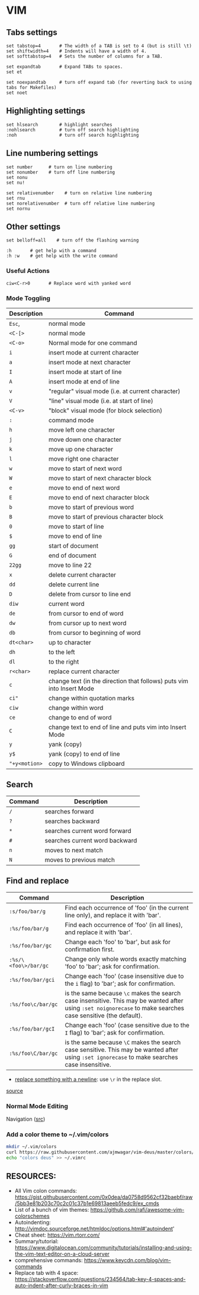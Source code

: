 # VIM

## Tabs settings
```
set tabstop=4       # The width of a TAB is set to 4 (but is still \t)
set shiftwidth=4    # Indents will have a width of 4.
set softtabstop=4   # Sets the number of columns for a TAB.

set expandtab       # Expand TABs to spaces.
set et

set noexpandtab     # turn off expand tab (for reverting back to using tabs for Makefiles)
set noet
```

## Highlighting settings
```
set hlsearch        # highlight searches
:nohlsearch         # turn off search highlighting
:noh                # turn off search highlighting
```

## Line numbering settings
```
set number      # turn on line numbering
set nonumber    # turn off line numbering
set nonu
set nu!

set relativenumber    # turn on relative line numbering
set rnu
set norelativenumber  # turn off relative line numbering
set nornu
```

## Other settings
```
set belloff=all    # turn off the flashing warning

:h       # get help with a command
:h :w    # get help with the write command
```

### Useful Actions
```
ciw<C-r>0       # Replace word with yanked word
```

### Mode Toggling

Description   | Command
---           | ---
`Esc`,        | normal mode
`<C-[>`       | normal mode
`<C-o>`       | Normal mode for one command
`i`           | insert mode at current character
`a`           | insert mode at next character
`I`           | insert mode at start of line
`A`           | insert mode at end of line
`v`           | "regular" visual mode (i.e. at current character)
`V`           | "line" visual mode (i.e. at start of line)
`<C-v>`       | "block" visual mode  (for block selection)
`:`           | command mode
`h`           | move left one character
`j`           | move down one character
`k`           | move up one character
`l`           | move right one character
`w`           | move to start of next word
`W`           | move to start of next character block
`e`           | move to end of next word
`E`           | move to end of next character block
`b`           | move to start of previous word
`B`           | move to start of previous character block
`0`           | move to start of line
`$`           | move to end of line
`gg`          | start of document
`G`           | end of document
`22gg`        | move to line 22
`x`           | delete current character
`dd`          | delete current line
`D`           | delete from cursor to line end
`diw`         | current word
`de`          | from cursor to end of word
`dw`          | from cursor up to next word
`db`          | from cursor to beginning of word
`dt<char>`    | up to character
`dh`          | to the left
`dl`          | to the right
`r<char>`     | replace current character
`c`           | change text (in the direction that follows) puts vim into Insert Mode
`ci"`         | change within quotation marks
`ciw`         | change within word
`ce`          | change to end of word
`C`           | change text to end of line and puts vim into Insert Mode
`y`           | yank (copy)
`y$`          | yank (copy) to end of line
`"+y<motion>` | copy to Windows clipboard

## Search

Command | Description
---     | ---
`/`     | searches forward
`?`     | searches backward
`*`     | searches current word forward
`#`     | searches current word backward
`n`     | moves to next match
`N`     | moves to previous match

## Find and replace

Command              | Description
---                  | ---
`:s/foo/bar/g`       | Find each occurrence of 'foo' (in the current line only), and replace it with 'bar'.
`:%s/foo/bar/g`      | Find each occurrence of 'foo' (in all lines), and replace it with 'bar'.
`:%s/foo/bar/gc`     | Change each 'foo' to 'bar', but ask for confirmation first.
`:%s/\<foo\>/bar/gc` | Change only whole words exactly matching 'foo' to 'bar'; ask for confirmation.
`:%s/foo/bar/gci`    | Change each 'foo' (case insensitive due to the `i` flag) to 'bar'; ask for confirmation.
`:%s/foo\c/bar/gc`   | is the same because `\c` makes the search case insensitive. This may be wanted after using `:set noignorecase` to make searches case sensitive (the default).
`:%s/foo/bar/gcI`    | Change each 'foo' (case sensitive due to the `I` flag) to 'bar'; ask for confirmation.
`:%s/foo\C/bar/gc`   | is the same because `\C` makes the search case sensitive. This may be wanted after using `:set ignorecase` to make searches case insensitive.

- [replace something with a newline](https://stackoverflow.com/questions/71323/how-to-replace-a-character-by-a-newline-in-vim): use `\r` in the replace slot.

[source](https://vim.fandom.com/wiki/Search_and_replace)

### Normal Mode Editing

Navigation ([src](https://vim.fandom.com/wiki/Moving_around))
    

### Add a color theme to ~/.vim/colors

```bash
mkdir ~/.vim/colors
curl https://raw.githubusercontent.com/ajmwagar/vim-deus/master/colors/deus.vim > ~/.vim/colors/deus.vim
echo "colors deus" >> ~/.vimrc
```

## RESOURCES:

- All Vim colon commands: https://gist.githubusercontent.com/0x0dea/da0758d9562cf32baebf/raw/5bb3e81b203c70c2c01c37b1e69813aeeb5fedc9/ex_cmds
- List of a bunch of vim themes: https://github.com/rafi/awesome-vim-colorschemes
- Autoindenting: http://vimdoc.sourceforge.net/htmldoc/options.html#'autoindent'
- Cheat sheet: https://vim.rtorr.com/
- Summary/tutorial: https://www.digitalocean.com/community/tutorials/installing-and-using-the-vim-text-editor-on-a-cloud-server
- comprehensive commands: https://www.keycdn.com/blog/vim-commands
- Replace tab with 4 space: https://stackoverflow.com/questions/234564/tab-key-4-spaces-and-auto-indent-after-curly-braces-in-vim
